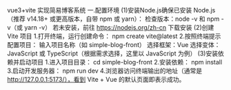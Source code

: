 vue3+vite 实现简易博客系统
一.配置环境
(1)安装Node.js确保已安装 Node.js（推荐 v14.18+ 或更高版本，自带 npm 或 yarn）：
   检查版本：node -v 和 npm -v（或 yarn -v）
   若未安装，前往 https://nodejs.org/zh-cn  下载安装
(2)创建 Vite 项目
   1.打开终端，运行创建命令：
   npm create vite@latest
   2.按照终端提示配置项目：
   输入项目名称（如 simple-blog-front）
   选择框架：Vue
   选择变体：JavaScript 或 TypeScript（根据需求选择，这里以 JavaScript 为例）
(3)安装依赖并启动项目
   1.进入项目目录：
   cd simple-blog-front
   2.安装依赖：
   npm install
   3.启动开发服务器：
   npm run dev
   4.浏览器访问终端输出的地址（通常是 http://127.0.0.1:5173/），看到 Vite + Vue 的默认页面即表示成功。

 
